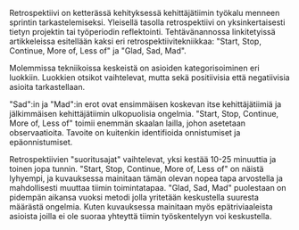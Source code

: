 Retrospektiivi on ketterässä kehityksessä kehittäjätiimin työkalu menneen sprintin tarkastelemiseksi. Yleisellä tasolla retrospektiivi on yksinkertaisesti tietyn projektin tai työperiodin reflektointi. Tehtävänannossa linkitetyissä artikkeleissa esitellään kaksi eri retrospektiivitekniikkaa: "Start, Stop, Continue, More of, Less of" ja "Glad, Sad, Mad". 

Molemmissa tekniikoissa keskeistä on asioiden kategorisoiminen eri luokkiin. Luokkien otsikot vaihtelevat, mutta sekä positiivisia että negatiivisia asioita tarkastellaan. 

"Sad":in ja "Mad":in erot ovat ensimmäisen koskevan itse kehittäjätiimiä ja jälkimmäisen kehittäjätiimin ulkopuolisia ongelmia. "Start, Stop, Continue, More of, Less of" toimii enemmän skaalan lailla, johon asetetaan observaatioita. Tavoite on kuitenkin identifioida onnistumiset ja epäonnistumiset. 

Retrospektiivien "suoritusajat" vaihtelevat, yksi kestää 10-25 minuuttia ja toinen jopa tunnin. "Start, Stop, Continue, More of, Less of" on näistä lyhyempi, ja kuvauksessa mainitaan tämän olevan nopea tapa arvostella ja mahdollisesti muuttaa tiimin toimintatapaa. "Glad, Sad, Mad" puolestaan on pidempän aikansa vuoksi metodi jolla yritetään keskustella suuresta määrästä ongelmia. Kuten kuvauksessa mainitaan myös epätriviaaleista asioista joilla ei ole suoraa yhteyttä tiimin työskentelyyn voi keskustella. 